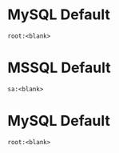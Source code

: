 # MySQL Default
```
root:<blank>
```

# MSSQL Default
```
sa:<blank>
```

# MySQL Default
```
root:<blank>
```
